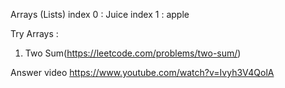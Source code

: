Arrays (Lists)
index 0 : Juice
index 1 : apple 

Try Arrays : 
1. Two Sum(https://leetcode.com/problems/two-sum/)

Answer video  https://www.youtube.com/watch?v=Ivyh3V4QolA